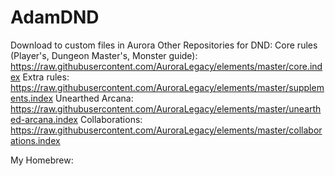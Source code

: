 # AdamDND
Download to custom files in Aurora
Other Repositories for DND:
Core rules (Player's, Dungeon Master's, Monster guide): https://raw.githubusercontent.com/AuroraLegacy/elements/master/core.index
Extra rules: https://raw.githubusercontent.com/AuroraLegacy/elements/master/supplements.index
Unearthed Arcana: https://raw.githubusercontent.com/AuroraLegacy/elements/master/unearthed-arcana.index
Collaborations: https://raw.githubusercontent.com/AuroraLegacy/elements/master/collaborations.index

My Homebrew: 
